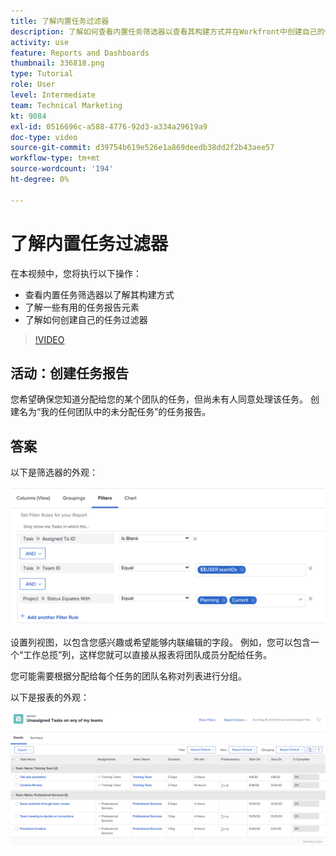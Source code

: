 ```yaml
---
title: 了解内置任务过滤器
description: 了解如何查看内置任务筛选器以查看其构建方式并在Workfront中创建自己的任务筛选器。
activity: use
feature: Reports and Dashboards
thumbnail: 336818.png
type: Tutorial
role: User
level: Intermediate
team: Technical Marketing
kt: 9084
exl-id: 0516696c-a588-4776-92d3-a334a29619a9
doc-type: video
source-git-commit: d39754b619e526e1a869deedb38dd2f2b43aee57
workflow-type: tm+mt
source-wordcount: '194'
ht-degree: 0%

---
```


# 了解内置任务过滤器

在本视频中，您将执行以下操作：

* 查看内置任务筛选器以了解其构建方式
* 了解一些有用的任务报告元素
* 了解如何创建自己的任务过滤器

>[!VIDEO](https://video.tv.adobe.com/v/336818/?quality=12)

## 活动：创建任务报告

您希望确保您知道分配给您的某个团队的任务，但尚未有人同意处理该任务。 创建名为“我的任何团队中的未分配任务”的任务报告。

## 答案

以下是筛选器的外观：

![用于创建任务过滤器的屏幕图像](assets/opening-built-in-task-filters-1.png)

设置列视图，以包含您感兴趣或希望能够内联编辑的字段。 例如，您可以包含一个“工作总揽”列，这样您就可以直接从报表将团队成员分配给任务。

您可能需要根据分配给每个任务的团队名称对列表进行分组。

以下是报表的外观：

![任务报告的图像](assets/opening-built-in-task-filters-2.png)
